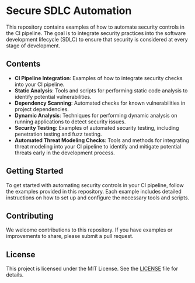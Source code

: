 # Secure SDLC Automation

This repository contains examples of how to automate security controls in the CI pipeline. The goal is to integrate security practices into the software development lifecycle (SDLC) to ensure that security is considered at every stage of development.

## Contents

- **CI Pipeline Integration**: Examples of how to integrate security checks into your CI pipeline.
- **Static Analysis**: Tools and scripts for performing static code analysis to identify potential vulnerabilities.
- **Dependency Scanning**: Automated checks for known vulnerabilities in project dependencies.
- **Dynamic Analysis**: Techniques for performing dynamic analysis on running applications to detect security issues.
- **Security Testing**: Examples of automated security testing, including penetration testing and fuzz testing.
- **Automated Threat Modeling Checks**: Tools and methods for integrating threat modeling into your CI pipeline to identify and mitigate potential threats early in the development process.

## Getting Started

To get started with automating security controls in your CI pipeline, follow the examples provided in this repository. Each example includes detailed instructions on how to set up and configure the necessary tools and scripts.

## Contributing

We welcome contributions to this repository. If you have examples or improvements to share, please submit a pull request.

## License

This project is licensed under the MIT License. See the [LICENSE](LICENSE) file for details.